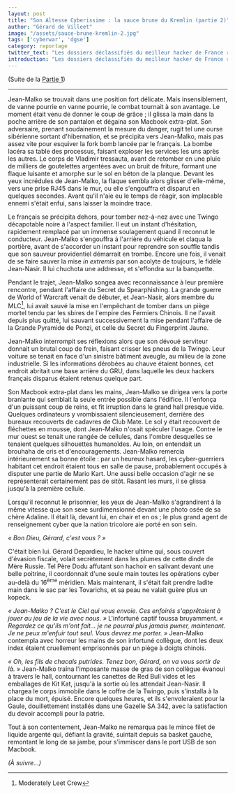```yaml
---
layout: post
title: "Son Altesse Cyberissime : la sauce brune du Kremlin (partie 2)"
author: "Gérard de Villeet"
image: "/assets/sauce-brune-kremlin-2.jpg"
tags: ['cyberwar', 'dgse']
category: reportage
twitter_text: "Les dossiers déclassifiés du meilleur hacker de France révélés"
introduction: "Les dossiers déclassifiés du meilleur hacker de France révélés"
---
```


(Suite de la [Partie 1](https://infauxsec.github.io/reportage/2019/01/24/son-altesse-cyberissime.html))

---

Jean-Malko se trouvait dans une position fort délicate. Mais insensiblement,
de vanne pourrie en vanne pourrie, le combat tournait à son avantage.
Le moment était venu de donner le coup de grâce ; il glissa la main dans
la poche arrière de son pantalon et dégaina son Macbook extra-plat. Son
adversaire,
prenant soudainement la mesure du danger, rugit tel une ourse sibérienne
sortant d'hibernation, et se précipita vers Jean-Malko, mais pas assez
vite pour esquiver la fork bomb lancée par le français. La bombe lacéra sa
table des processus, faisant exploser les services les uns après les autres.
Le corps de Vladimir tressauta, avant de retomber en une pluie de milliers
de goutelettes argentées avec un bruit de friture, formant une flaque luisante et amorphe sur le sol
en béton de la planque. Devant les yeux incrédules de Jean-Malko, la flaque
sembla alors glisser d'elle-même, vers une prise RJ45 dans le mur, ou elle
s'engouffra et disparut en quelques secondes. Avant qu'il n'aie eu le temps
de réagir, son implacable ennemi s'était enfui, sans laisser la moindre trace.

Le français se précipita dehors, pour tomber nez-à-nez avec une Twingo décapotable noire
à l'aspect familier. Il eut un instant d'hésitation, rapidement remplacé
par un immense soulagement quand il reconnut le conducteur. 
Jean-Malko s'engouffra à l'arrière du véhicule et claqua la portière,
avant de s'accorder un instant pour reprendre son souffle
tandis que son sauveur providentiel démarrait en trombe.
Encore une fois, il venait de se faire sauver la mise
*in extremis* par son acolyte de toujours, le fidèle Jean-Nasir.
Il lui chuchota une addresse, et s'effondra sur la banquette.

Pendant le trajet, Jean-Malko songea avec reconnaissance à leur première
rencontre, pendant l'affaire du Secret du Spearphishing. La grande guerre
de World of Warcraft venait de débuter, et Jean-Nasir, alors membre du MLC[^1],
lui avait sauvé la mise en l'empêchant de tomber dans un piège mortel tendu
par les sbires de l'empire des Fermiers Chinois. Il ne l'avait depuis plus quitté,
lui sauvant successivement la mise pendant l'affaire de la Grande Pyramide de Ponzi,
et celle du Secret du Fingerprint Jaune.

Jean-Malko interrompit ses réflexions alors que son dévoué serviteur donnait
un brutal coup de frein, faisant crisser les pneus de la Twingo. Leur voiture
se tenait en face d'un sinistre bâtiment aveugle, au milieu de la zone
industrielle. Si les informations dérobées au chauve étaient bonnes, cet
endroit abritait une base arrière du GRU, dans laquelle les deux hackers
français disparus étaient retenus quelque part.

Son Macbook extra-plat dans les mains, Jean-Malko se dirigea vers la porte branlante
qui semblait la seule entrée possible dans l'édifice. Il l'enfonça d'un puissant
coup de reins, et fit irruption dans le grand hall presque vide. Quelques ordinateurs
y vrombissaient silencieusement, derrière des bureaux recouverts de cadavres de Club Mate.
Le sol y était recouvert de fléchettes en mousse, dont Jean-Malko n'osait spéculer l'usage.
Contre le mur ouest se tenait une rangée de cellules, dans l'ombre desquelles se tenaient
quelques silhouettes humanoïdes. Au loin, on entendait un brouhaha de cris et d'encouragements.
Jean-Malko remercia intérieurement sa bonne étoile : par un heureux hasard, les cyber-guerriers
habitant cet endroit étaient tous en salle de pause, probablement occupés à disputer une partie
de Mario Kart. Une aussi belle occasion d'agir ne se représenterait certainement pas de sitôt.
Rasant les murs, il se glissa jusqu'à la première cellule.

Lorsqu'il reconnut le prisonnier, les yeux de Jean-Malko s'agrandirent à la même vitesse
que son sexe surdimensionné devant une photo osée de sa chère Adaline. Il était là, devant
lui, en chair et en os ; le plus grand agent de renseignement cyber que la nation tricolore
aie porté en son sein.

*« Bon Dieu, Gérard, c'est vous ? »*

C'était bien lui. Gérard Depardieu, le hacker ultime qui, sous couvert d'évasion fiscale,
volait secrètement dans les plumes de cette dinde de Mère Russie. Tel Père Dodu affutant
son hachoir en salivant devant une belle poitrine, il coordonnait d'une seule main toutes
les opérations cyber au-delà du 16<sup>ème</sup> méridien. Mais maintenant, il s'était fait prendre ladite
main dans le sac par les Tovarichs, et sa peau ne valait guère plus un kopeck.

*« Jean-Malko ? C'est le Ciel qui vous envoie. Ces enfoirés s'apprêtaient à jouer au jeu de la
vie avec nous. »* L'infortuné captif toussa bruyamment. *« Regardez ce qu'ils m'ont fait… je
ne pourrai plus jamais pwner, maintenant. Je ne peux m'enfuir tout seul. Vous devrez me porter. »*
Jean-Malko contempla avec horreur les mains de son infortuné collègue, dont les deux
index étaient cruellement emprisonnés par un piège à doigts chinois.

*« Oh, les fils de chacals putrides. Tenez bon, Gérard, on va vous sortir de là. »* Jean-Malko
traîna l'imposante masse de gras de son collègue évanoui à travers le hall,
contournant les canettes de Red Bull vides et les emballages de Kit Kat,
jusqu'à la sortie où les attendait Jean-Nasir. Il chargea le corps immobile dans le coffre de la Twingo,
puis s'installa à la place du mort, épuisé. Encore quelques heures, et ils s'envoleraient
pour la Gaule, douillettement installés dans une Gazelle SA 342, avec la satisfaction du devoir
accompli pour la patrie.

Tout à son contentement, Jean-Malko ne remarqua pas le mince filet de liquide argenté qui, défiant
la gravité, suintait depuis sa basket gauche, remontant le long de sa jambe, pour s'immiscer dans le port USB
de son Macbook.

*(À suivre…)*

[^1]: Moderately Leet Crew
